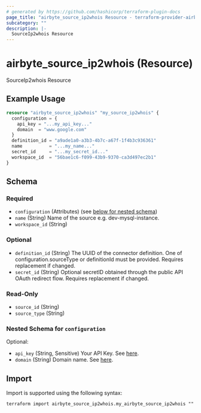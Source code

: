 ```yaml
---
# generated by https://github.com/hashicorp/terraform-plugin-docs
page_title: "airbyte_source_ip2whois Resource - terraform-provider-airbyte"
subcategory: ""
description: |-
  SourceIp2whois Resource
---
```


# airbyte_source_ip2whois (Resource)

SourceIp2whois Resource

## Example Usage

```terraform
resource "airbyte_source_ip2whois" "my_source_ip2whois" {
  configuration = {
    api_key = "...my_api_key..."
    domain  = "www.google.com"
  }
  definition_id = "a9ade1a0-a3b3-4b7c-a67f-1f4b3c936361"
  name          = "...my_name..."
  secret_id     = "...my_secret_id..."
  workspace_id  = "56bae1c6-f099-43b9-9370-ca3d497ec2b1"
}
```

<!-- schema generated by tfplugindocs -->
## Schema

### Required

- `configuration` (Attributes) (see [below for nested schema](#nestedatt--configuration))
- `name` (String) Name of the source e.g. dev-mysql-instance.
- `workspace_id` (String)

### Optional

- `definition_id` (String) The UUID of the connector definition. One of configuration.sourceType or definitionId must be provided. Requires replacement if changed.
- `secret_id` (String) Optional secretID obtained through the public API OAuth redirect flow. Requires replacement if changed.

### Read-Only

- `source_id` (String)
- `source_type` (String)

<a id="nestedatt--configuration"></a>
### Nested Schema for `configuration`

Optional:

- `api_key` (String, Sensitive) Your API Key. See <a href="https://www.ip2whois.com/developers-api">here</a>.
- `domain` (String) Domain name. See <a href="https://www.ip2whois.com/developers-api">here</a>.

## Import

Import is supported using the following syntax:

```shell
terraform import airbyte_source_ip2whois.my_airbyte_source_ip2whois ""
```
